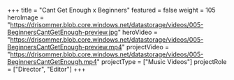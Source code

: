 +++
title = "Cant Get Enough x Beginners"
featured = false
weight = 105
heroImage = "https://drisommer.blob.core.windows.net/datastorage/videos/005-BeginnersCantGetEnough-preview.jpg"
heroVideo = "https://drisommer.blob.core.windows.net/datastorage/videos/005-BeginnersCantGetEnough-preview.mp4"
projectVideo = "https://drisommer.blob.core.windows.net/datastorage/videos/005-BeginnersCantGetEnough.mp4"
projectType = ["Music Videos"]
projectRole = ["Director", "Editor"]
+++
